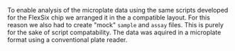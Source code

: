 To enable analysis of the microplate data using the same scripts developed for the FlexSix chip we arranged it in the a compatible layout. For this reason we also had to create "mock" `sample` and `assay` files. This is purely for the sake of script compatability. The data was aquired in a microplate format using a conventional plate reader.

